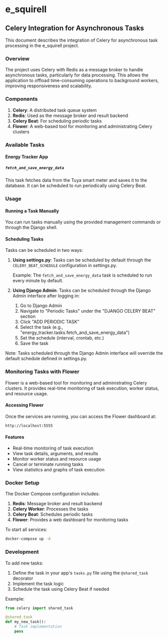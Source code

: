 # e_squirell

## Celery Integration for Asynchronous Tasks

This document describes the integration of Celery for asynchronous task processing in the e_squirell project.

### Overview

The project uses Celery with Redis as a message broker to handle asynchronous tasks, particularly for data processing. This allows the application to offload time-consuming operations to background workers, improving responsiveness and scalability.

### Components

1. **Celery**: A distributed task queue system
2. **Redis**: Used as the message broker and result backend
3. **Celery Beat**: For scheduling periodic tasks
4. **Flower**: A web-based tool for monitoring and administrating Celery clusters

### Available Tasks

#### Energy Tracker App

##### `fetch_and_save_energy_data`

This task fetches data from the Tuya smart meter and saves it to the database. It can be scheduled to run periodically using Celery Beat.

### Usage

#### Running a Task Manually

You can run tasks manually using the provided management commands or through the Django shell.

#### Scheduling Tasks

Tasks can be scheduled in two ways:

1. **Using settings.py**: Tasks can be scheduled by default through the `CELERY_BEAT_SCHEDULE` configuration in settings.py.

   Example: The `fetch_and_save_energy_data` task is scheduled to run every minute by default.

2. **Using Django Admin**: Tasks can be scheduled through the Django Admin interface after logging in:

   1. Go to Django Admin
   2. Navigate to "Periodic Tasks" under the "DJANGO CELERY BEAT" section
   3. Click "ADD PERIODIC TASK"
   4. Select the task (e.g., "energy_tracker.tasks.fetch_and_save_energy_data")
   5. Set the schedule (interval, crontab, etc.)
   6. Save the task

Note: Tasks scheduled through the Django Admin interface will override the default schedule defined in settings.py.

### Monitoring Tasks with Flower

Flower is a web-based tool for monitoring and administrating Celery clusters. It provides real-time monitoring of task execution, worker status, and resource usage.

#### Accessing Flower

Once the services are running, you can access the Flower dashboard at:

```
http://localhost:5555
```

#### Features

- Real-time monitoring of task execution
- View task details, arguments, and results
- Monitor worker status and resource usage
- Cancel or terminate running tasks
- View statistics and graphs of task execution

### Docker Setup

The Docker Compose configuration includes:

1. **Redis**: Message broker and result backend
2. **Celery Worker**: Processes the tasks
3. **Celery Beat**: Schedules periodic tasks
4. **Flower**: Provides a web dashboard for monitoring tasks

To start all services:

```bash
docker-compose up -d
```

### Development

To add new tasks:

1. Define the task in your app's `tasks.py` file using the `@shared_task` decorator
2. Implement the task logic
3. Schedule the task using Celery Beat if needed

Example:

```python
from celery import shared_task

@shared_task
def my_new_task():
    # Task implementation
    pass
```
